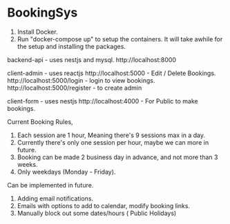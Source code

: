 # BookingSys

1. Install Docker.
2. Run "docker-compose up" to setup the containers. It will take awhile for the setup and installing the packages.

backend-api - uses nestjs and mysql. 
http://localhost:8000 

client-admin - uses reactjs 
http://localhost:5000 - Edit / Delete Bookings. 
http://localhost:5000/login - login to view bookings. 
http://localhost:5000/register - to create admin 

client-form - uses nestjs 
http://localhost:4000 - For Public to make bookings.

Current Booking Rules,
1. Each session are 1 hour, Meaning there's 9 sessions max in a day.
2. Currently there's only one session per hour, maybe we can more in future.
3. Booking can be made 2 business day in advance, and not more than 3 weeks.
4. Only weekdays (Monday - Friday).

Can be implemented in future.
1. Adding email notifications.
2. Emails with options to add to calendar, modify booking links.
3. Manually block out some dates/hours ( Public Holidays)